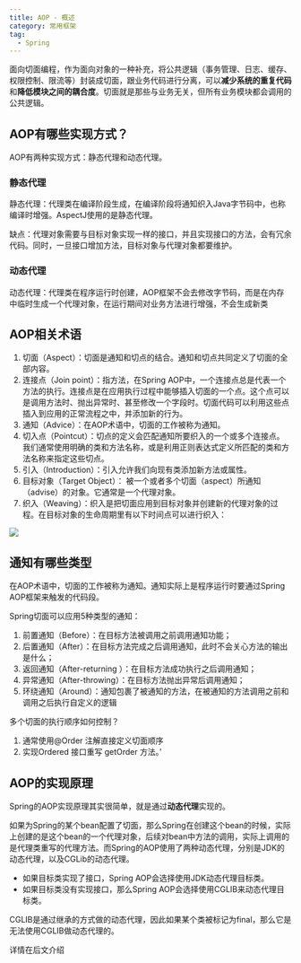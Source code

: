 ```yaml
---
title: AOP - 概述
category: 常用框架
tag:
  - Spring
---
```






面向切面编程，作为面向对象的一种补充，将公共逻辑（事务管理、日志、缓存、权限控制、限流等）封装成切面，跟业务代码进行分离，可以**减少系统的重复代码**和**降低模块之间的耦合度**。切面就是那些与业务无关，但所有业务模块都会调用的公共逻辑。

## AOP有哪些实现方式？

AOP有两种实现方式：静态代理和动态代理。

### 静态代理

静态代理：代理类在编译阶段生成，在编译阶段将通知织入Java字节码中，也称编译时增强。AspectJ使用的是静态代理。

缺点：代理对象需要与目标对象实现一样的接口，并且实现接口的方法，会有冗余代码。同时，一旦接口增加方法，目标对象与代理对象都要维护。

### 动态代理

动态代理：代理类在程序运行时创建，AOP框架不会去修改字节码，而是在内存中临时生成一个代理对象，在运行期间对业务方法进行增强，不会生成新类

## AOP相关术语

1. 切面（Aspect）：切面是通知和切点的结合。通知和切点共同定义了切面的全部内容。
2. 连接点（Join point）：指方法，在Spring AOP中，一个连接点总是代表一个方法的执行。连接点是在应用执行过程中能够插入切面的一个点。这个点可以是调用方法时、抛出异常时、甚至修改一个字段时。切面代码可以利用这些点插入到应用的正常流程之中，并添加新的行为。
3. 通知（Advice）：在AOP术语中，切面的工作被称为通知。
4. 切入点（Pointcut）：切点的定义会匹配通知所要织入的一个或多个连接点。我们通常使用明确的类和方法名称，或是利用正则表达式定义所匹配的类和方法名称来指定这些切点。
5. 引入（Introduction）：引入允许我们向现有类添加新方法或属性。
6. 目标对象（Target Object）： 被一个或者多个切面（aspect）所通知（advise）的对象。它通常是一个代理对象。
7. 织入（Weaving）：织入是把切面应用到目标对象并创建新的代理对象的过程。在目标对象的生命周期里有以下时间点可以进行织入：

![](https://seven97-blog.oss-cn-hangzhou.aliyuncs.com/imgs/202404281427659.png)

## 通知有哪些类型

在AOP术语中，切面的工作被称为通知。通知实际上是程序运行时要通过Spring AOP框架来触发的代码段。

Spring切面可以应用5种类型的通知：

1. 前置通知（Before）：在目标方法被调用之前调用通知功能；
2. 后置通知（After）：在目标方法完成之后调用通知，此时不会关心方法的输出是什么；
3. 返回通知（After-returning ）：在目标方法成功执行之后调用通知；
4. 异常通知（After-throwing）：在目标方法抛出异常后调用通知；
5. 环绕通知（Around）：通知包裹了被通知的方法，在被通知的方法调用之前和调用之后执行自定义的逻辑



多个切面的执行顺序如何控制？

1. 通常使用@Order 注解直接定义切面顺序
2. 实现Ordered 接口重写 getOrder 方法。’



## AOP的实现原理

Spring的AOP实现原理其实很简单，就是通过**动态代理**实现的。

如果为Spring的某个bean配置了切面，那么Spring在创建这个bean的时候，实际上创建的是这个bean的一个代理对象，后续对bean中方法的调用，实际上调用的是代理类重写的代理方法。而Spring的AOP使用了两种动态代理，分别是JDK的动态代理，以及CGLib的动态代理。

- 如果目标类实现了接口，Spring AOP会选择使用JDK动态代理目标类。
- 如果目标类没有实现接口，那么Spring AOP会选择使用CGLIB来动态代理目标类。

CGLIB是通过继承的方式做的动态代理，因此如果某个类被标记为final，那么它是无法使用CGLIB做动态代理的。



详情在后文介绍

















